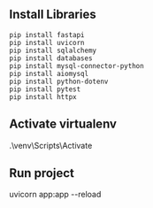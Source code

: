 ## Install Libraries

```
pip install fastapi
pip install uvicorn
pip install sqlalchemy
pip install databases
pip install mysql-connector-python
pip install aiomysql
pip install python-dotenv
pip install pytest
pip install httpx
```

## Activate virtualenv 
.\venv\Scripts\Activate

## Run project  
uvicorn app:app --reload